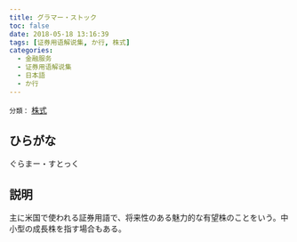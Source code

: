 ```yaml
---
title: グラマー・ストック
toc: false
date: 2018-05-18 13:16:39
tags: [证券用语解说集, か行, 株式]
categories:
  - 金融服务
  - 证券用语解说集
  - 日本語
  - か行
---
```


`分類：` [株式](/tags/株式/)

## ひらがな

ぐらまー・すとっく

## 説明

主に米国で使われる証券用語で、将来性のある魅力的な有望株のことをいう。中小型の成長株を指す場合もある。
